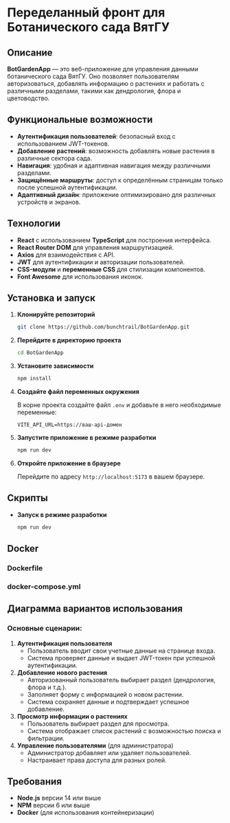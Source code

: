 
# Переделанный фронт для Ботанического сада ВятГУ

## Описание

**BotGardenApp** — это веб-приложение для управления данными ботанического сада ВятГУ. Оно позволяет пользователям авторизоваться, добавлять информацию о растениях и работать с различными разделами, такими как дендрология, флора и цветоводство.

## Функциональные возможности

- **Аутентификация пользователей**: безопасный вход с использованием JWT-токенов.
- **Добавление растений**: возможность добавлять новые растения в различные сектора сада.
- **Навигация**: удобная и адаптивная навигация между различными разделами.
- **Защищённые маршруты**: доступ к определённым страницам только после успешной аутентификации.
- **Адаптивный дизайн**: приложение оптимизировано для различных устройств и экранов.

## Технологии

- **React** с использованием **TypeScript** для построения интерфейса.
- **React Router DOM** для управления маршрутизацией.
- **Axios** для взаимодействия с API.
- **JWT** для аутентификации и авторизации пользователей.
- **CSS-модули** и **переменные CSS** для стилизации компонентов.
- **Font Awesome** для использования иконок.

## Установка и запуск

1. **Клонируйте репозиторий**

   ```bash
   git clone https://github.com/bunchtrail/BotGardenApp.git
   ```

2. **Перейдите в директорию проекта**

   ```bash
   cd BotGardenApp
   ```

3. **Установите зависимости**

   ```bash
   npm install
   ```

4. **Создайте файл переменных окружения**

   В корне проекта создайте файл `.env` и добавьте в него необходимые переменные:

   ```
   VITE_API_URL=https://ваш-api-домен
   ```

5. **Запустите приложение в режиме разработки**

   ```bash
   npm run dev
   ```

6. **Откройте приложение в браузере**

   Перейдите по адресу `http://localhost:5173` в вашем браузере.

## Скрипты

- **Запуск в режиме разработки**

  ```bash
  npm run dev
  ```


## Docker


### Dockerfile



### docker-compose.yml





## Диаграмма вариантов использования

### Основные сценарии:

1. **Аутентификация пользователя**
   - Пользователь вводит свои учетные данные на странице входа.
   - Система проверяет данные и выдает JWT-токен при успешной аутентификации.
2. **Добавление нового растения**
   - Авторизованный пользователь выбирает раздел (дендрология, флора и т.д.).
   - Заполняет форму с информацией о новом растении.
   - Система сохраняет данные и подтверждает успешное добавление.
3. **Просмотр информации о растениях**
   - Пользователь выбирает раздел для просмотра.
   - Система отображает список растений с возможностью поиска и фильтрации.
4. **Управление пользователями** (для администратора)
   - Администратор добавляет или удаляет пользователей.
   - Настраивает права доступа для разных ролей.

## Требования

- **Node.js** версии 14 или выше
- **NPM** версии 6 или выше
- **Docker** (для использования контейнеризации)

